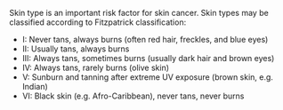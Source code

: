 Skin type is an important risk factor for skin cancer. Skin types may be classified according to Fitzpatrick classification:  
* I: Never tans, always burns (often red hair, freckles, and blue eyes)
* II: Usually tans, always burns
* III: Always tans, sometimes burns (usually dark hair and brown eyes)
* IV: Always tans, rarely burns (olive skin)
* V: Sunburn and tanning after extreme UV exposure (brown skin, e.g. Indian)
* VI: Black skin (e.g. Afro\-Caribbean), never tans, never burns
